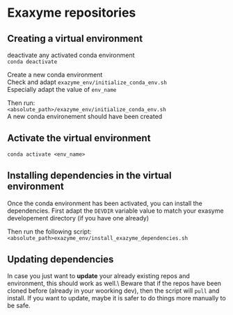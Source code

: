 
# Exaxyme repositories

## Creating a virtual environment 

deactivate any activated conda environment \
`conda deactivate`

Create a new conda environment \
Check and adapt `exazyme_env/initialize_conda_env.sh` \
Especially adapt the value of `env_name`

Then run: \
`<absolute_path>/exazyme_env/initialize_conda_env.sh` \
A new conda environement should have been created 

## Activate the virtual environment
`conda activate <env_name>`

## Installing dependencies in the virtual environment  
Once the conda environment has been activated, you can install the dependencies.
First adapt the `DEVDIR` variable value to match your exasyme developement directory (if you have one already) 

Then run the following script: \
`<absolute_path>exazyme_env/install_exazyme_dependencies.sh`

## Updating dependencies
In case you just want to **update** your already existing repos and environment, this should work as well.\ 
Beware that if the repos have been cloned before (already in your woorking dev), then the script will `pull` and install. If you want to update, maybe it is safer to do things more manually to be safe.